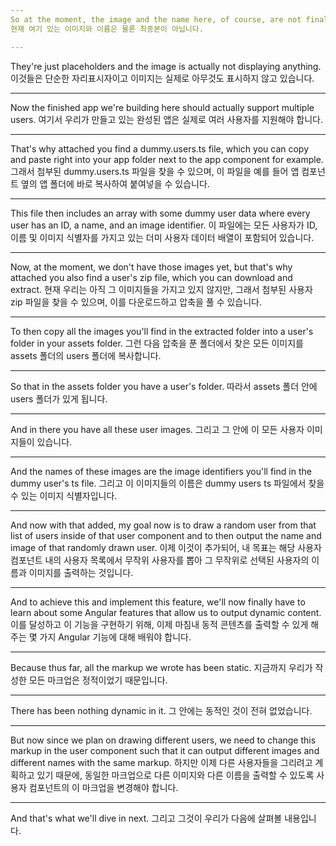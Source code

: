 ```yaml
---
So at the moment, the image and the name here, of course, are not final.
현재 여기 있는 이미지와 이름은 물론 최종본이 아닙니다.

---
```

They're just placeholders and the image is actually not displaying anything.
이것들은 단순한 자리표시자이고 이미지는 실제로 아무것도 표시하지 않고 있습니다.

---
Now the finished app we're building here should actually support multiple users.
여기서 우리가 만들고 있는 완성된 앱은 실제로 여러 사용자를 지원해야 합니다.

---
That's why attached you find a dummy.users.ts file, which you can copy and paste right into your app folder next to the app component for example.
그래서 첨부된 dummy.users.ts 파일을 찾을 수 있으며, 이 파일을 예를 들어 앱 컴포넌트 옆의 앱 폴더에 바로 복사하여 붙여넣을 수 있습니다.

---
This file then includes an array with some dummy user data where every user has an ID, a name, and an image identifier.
이 파일에는 모든 사용자가 ID, 이름 및 이미지 식별자를 가지고 있는 더미 사용자 데이터 배열이 포함되어 있습니다.

---
Now, at the moment, we don't have those images yet, but that's why attached you also find a user's zip file, which you can download and extract.
현재 우리는 아직 그 이미지들을 가지고 있지 않지만, 그래서 첨부된 사용자 zip 파일을 찾을 수 있으며, 이를 다운로드하고 압축을 풀 수 있습니다.

---
To then copy all the images you'll find in the extracted folder into a user's folder in your assets folder.
그런 다음 압축을 푼 폴더에서 찾은 모든 이미지를 assets 폴더의 users 폴더에 복사합니다.

---
So that in the assets folder you have a user's folder.
따라서 assets 폴더 안에 users 폴더가 있게 됩니다.

---
And in there you have all these user images.
그리고 그 안에 이 모든 사용자 이미지들이 있습니다.

---
And the names of these images are the image identifiers you'll find in the dummy user's ts file.
그리고 이 이미지들의 이름은 dummy users ts 파일에서 찾을 수 있는 이미지 식별자입니다.

---
And now with that added, my goal now is to draw a random user from that list of users inside of that user component and to then output the name and image of that randomly drawn user.
이제 이것이 추가되어, 내 목표는 해당 사용자 컴포넌트 내의 사용자 목록에서 무작위 사용자를 뽑아 그 무작위로 선택된 사용자의 이름과 이미지를 출력하는 것입니다.

---
And to achieve this and implement this feature, we'll now finally have to learn about some Angular features that allow us to output dynamic content.
이를 달성하고 이 기능을 구현하기 위해, 이제 마침내 동적 콘텐츠를 출력할 수 있게 해주는 몇 가지 Angular 기능에 대해 배워야 합니다.

---
Because thus far, all the markup we wrote has been static.
지금까지 우리가 작성한 모든 마크업은 정적이었기 때문입니다.

---
There has been nothing dynamic in it.
그 안에는 동적인 것이 전혀 없었습니다.

---
But now since we plan on drawing different users, we need to change this markup in the user component such that it can output different images and different names with the same markup.
하지만 이제 다른 사용자들을 그리려고 계획하고 있기 때문에, 동일한 마크업으로 다른 이미지와 다른 이름을 출력할 수 있도록 사용자 컴포넌트의 이 마크업을 변경해야 합니다.

---
And that's what we'll dive in next.
그리고 그것이 우리가 다음에 살펴볼 내용입니다.
